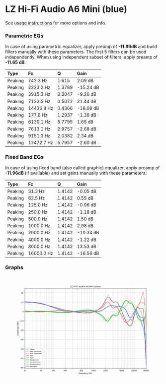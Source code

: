 # LZ Hi-Fi Audio A6 Mini (blue)
See [usage instructions](https://github.com/jaakkopasanen/AutoEq#usage) for more options and info.

### Parametric EQs
In case of using parametric equalizer, apply preamp of **-11.86dB** and build filters manually
with these parameters. The first 5 filters can be used independently.
When using independent subset of filters, apply preamp of **-11.65 dB**.

| Type    | Fc         |      Q | Gain      |
|:--------|:-----------|:-------|:----------|
| Peaking | 742.3 Hz   | 1.615  | 2.09 dB   |
| Peaking | 2223.2 Hz  | 1.3789 | -15.24 dB |
| Peaking | 3915.3 Hz  | 2.3047 | -9.26 dB  |
| Peaking | 7123.5 Hz  | 0.5072 | 21.44 dB  |
| Peaking | 14436.8 Hz | 0.4366 | -18.08 dB |
| Peaking | 177.8 Hz   | 1.2937 | -1.38 dB  |
| Peaking | 6130.1 Hz  | 5.7795 | 1.65 dB   |
| Peaking | 7613.1 Hz  | 2.9757 | -2.68 dB  |
| Peaking | 9151.3 Hz  | 2.0382 | 2.34 dB   |
| Peaking | 12472.7 Hz | 5.7957 | -2.60 dB  |

### Fixed Band EQs
In case of using fixed band (also called graphic) equalizer, apply preamp of **-11.96dB**
(if available) and set gains manually with these parameters.

| Type    | Fc         |      Q | Gain      |
|:--------|:-----------|:-------|:----------|
| Peaking | 31.3 Hz    | 1.4142 | -0.05 dB  |
| Peaking | 62.5 Hz    | 1.4142 | 0.55 dB   |
| Peaking | 125.0 Hz   | 1.4142 | -0.96 dB  |
| Peaking | 250.0 Hz   | 1.4142 | -1.18 dB  |
| Peaking | 500.0 Hz   | 1.4142 | 1.50 dB   |
| Peaking | 1000.0 Hz  | 1.4142 | 2.98 dB   |
| Peaking | 2000.0 Hz  | 1.4142 | -10.34 dB |
| Peaking | 4000.0 Hz  | 1.4142 | -1.22 dB  |
| Peaking | 8000.0 Hz  | 1.4142 | 13.53 dB  |
| Peaking | 16000.0 Hz | 1.4142 | -16.56 dB |

### Graphs
![](./LZ%20Hi-Fi%20Audio%20A6%20Mini%20(blue).png)